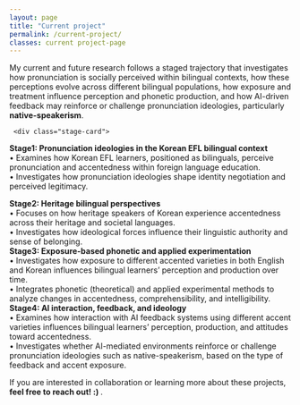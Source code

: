 ```yaml
---
layout: page
title: "Current project"
permalink: /current-project/
classes: current project-page
---
```


<div class="research">

  <section class="research-block">
    <p>
      My current and future research follows a staged trajectory that investigates how pronunciation is socially perceived within bilingual contexts, how these perceptions evolve across different bilingual populations, how exposure and treatment influence perception and phonetic production, and how AI-driven feedback may reinforce or challenge pronunciation ideologies, particularly <strong>native-speakerism</strong>.
    </p>

     <div class="stage-card">
  <strong>Stage1: Pronunciation ideologies in the Korean EFL bilingual context</strong><br>
  • Examines how Korean EFL learners, positioned as bilinguals, perceive pronunciation and accentedness within foreign language education.<br>
  • Investigates how pronunciation ideologies shape identity negotiation and perceived legitimacy.
</div>

<div class="stage-card">
  <strong>Stage2: Heritage bilingual perspectives</strong><br>
  • Focuses on how heritage speakers of Korean experience accentedness across their heritage and societal languages.<br>
  • Investigates how ideological forces influence their linguistic authority and sense of belonging.
</div>

  <div class="stage-card">
  <strong>Stage3: Exposure-based phonetic and applied experimentation</strong><br>
  • Investigates how exposure to different accented varieties in both English and Korean influences bilingual learners’ perception and production over time.<br>
  • Integrates phonetic (theoretical) and applied experimental methods to analyze changes in accentedness, comprehensibility, and intelligibility.
</div>


<div class="stage-card">
  <strong>Stage4: AI interaction, feedback, and ideology</strong><br>
  • Examines how interaction with AI feedback systems using different accent varieties influences bilingual learners’ perception, production, and attitudes toward accentedness.<br>
  • Investigates whether AI-mediated environments reinforce or challenge pronunciation ideologies such as native-speakerism, based on the type of feedback and accent exposure.
</div>


  </section>

  <p class="research-foot">
    If you are interested in collaboration or learning more about these projects,
    <strong>feel free to reach out! :) </strong>. 
  </p>

</div>
